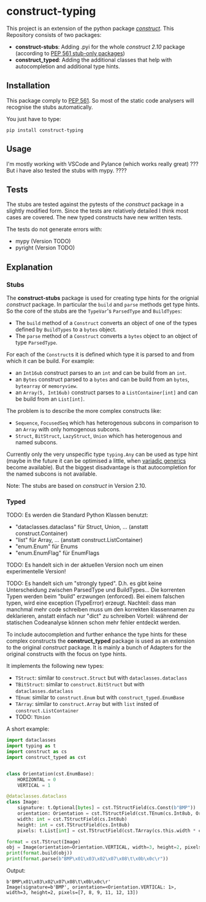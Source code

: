 # construct-typing
This project is an extension of the python package [*construct*](https://pypi.org/project/construct/). This Repository consists of two packages:

- **construct-stubs**: Adding .pyi for the whole *construct 2.10* package (according to  [PEP 561 stub-only packages](https://www.python.org/dev/peps/pep-0561/#stub-only-packages))
- **construct_typed**: Adding the additional classes that help with autocompletion and additional type hints.

## Installation
This package comply to [PEP 561](https://www.python.org/dev/peps/pep-0561/). So most of the static code analysers will recognise the stubs automatically.

You just have to type:
```
pip install construct-typing
```

## Usage
I'm mostly working with VSCode and Pylance (which works really great) ??? But i have also tested the stubs with mypy. ????

## Tests
The stubs are tested against the pytests of the *construct* package in a slightly modified form. Since the tests are relatively detailed I think most cases are covered.
The new typed constructs have new written tests.

The tests do not generate errors with:
- mypy (Version TODO)
- pyright (Version TODO)

## Explanation
### Stubs
The **construct-stubs** package is used for creating type hints for the orignial *construct* package. In particular the `build` and `parse` methods get type hints. So the core of the stubs  are the `TypeVar`'s `ParsedType` and `BuildTypes`:
- The `build` method of a `Construct` converts an object of one of the types defined by `BuildTypes` to a `bytes` object.
- The `parse` method of a `Construct` converts a `bytes` object to an object of type `ParsedType`.

For each of the `Construct`s it is defined which type it is parsed to and from which it can be build. 
For example:
 - an `Int16ub` construct parses to an `int` and can be build from an `int`.
 - an `Bytes` construct parsed to a `bytes` and can be build from an `bytes`, `bytearray` or `memoryview`.
 - an `Array(5, Int16ub)` construct parses to a `ListContainer[int]` and can be build from an `List[int]`. 

The problem is to describe the more complex constructs like:
 - `Sequence`, `FocusedSeq` which has heterogenous subcons in comparison to an `Array` with only homogenous subcons. 
 - `Struct`, `BitStruct`, `LazyStruct`, `Union` which has heterogenous and named subcons.

Currently only the very unspecific type `typing.Any` can be used as type hint (maybe in the future it can be optimised a little, when [variadic generics](https://mail.python.org/archives/list/typing-sig@python.org/thread/SQVTQYWIOI4TIO7NNBTFFWFMSMS2TA4J/) become available). But the biggest disadvantage is that autocompletion for the named subcons is not available.

Note: The stubs are based on *construct* in Version 2.10.


### Typed
TODO:
Es werden die Standard Python Klassen benutzt:
- "dataclasses.dataclass" für Struct, Union, ... (anstatt construct.Container)
- "list" für Array, ... (anstatt construct.ListContainer)
- "enum.Enum" für Enums
- "enum.EnumFlag" für EnumFlags

TODO:
Es handelt sich in der aktuellen Version noch um einen experimentelle Version!

TODO:
Es handelt sich um "strongly typed". D.h. es gibt keine Unterscheidung zwischen ParsedType und BuildTypes... Die korrenten Typen werden beim
"build" erzwungen (enforced). Bei einem falschen typen, wird eine exception (TypeError) erzeugt.
Nachteil: dass man manchmal mehr code schreiben muss um den korrekten klassennamen zu deklarieren, anstatt einfach nur "dict" zu schreiben
Vorteil: während der statischen Codeanalyse können schon mehr fehler entdeckt werden.


To include autocompletion and further enhance the type hints for these complex constructs the **construct_typed** package is used as an extension to the original *construct* package. It is mainly a bunch of Adapters for the original constructs with the focus on type hints.

It implements the following new types:
- `TStruct`: similar to `construct.Struct` but with `dataclasses.dataclass`
- `TBitStruct`: similar to `construct.BitStruct` but with `dataclasses.dataclass`
- `TEnum`: similar to `construct.Enum` but with `construct_typed.EnumBase`
- `TArray`: similar to `construct.Array` but with `list` insted of `construct.ListContainer`
- TODO: `TUnion`


A short example:

```python
import dataclasses
import typing as t
import construct as cs
import construct_typed as cst


class Orientation(cst.EnumBase):
    HORIZONTAL = 0
    VERTICAL = 1

@dataclasses.dataclass
class Image:
    signature: t.Optional[bytes] = cst.TStructField(cs.Const(b"BMP"))
    orientation: Orientation = cst.TStructField(cst.TEnum(cs.Int8ub, Orientation))
    width: int = cst.TStructField(cs.Int8ub)
    height: int = cst.TStructField(cs.Int8ub)
    pixels: t.List[int] = cst.TStructField(cst.TArray(cs.this.width * cs.this.height, cs.Byte))

format = cst.TStruct(Image)
obj = Image(orientation=Orientation.VERTICAL, width=3, height=2, pixels=[7, 8, 9, 11, 12, 13])
print(format.build(obj))
print(format.parse(b"BMP\x01\x03\x02\x07\x08\t\x0b\x0c\r"))
```
Output:
```
b'BMP\x01\x03\x02\x07\x08\t\x0b\x0c\r'
Image(signature=b'BMP', orientation=<Orientation.VERTICAL: 1>, width=3, height=2, pixels=[7, 8, 9, 11, 12, 13])
```


